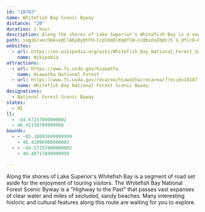 ```yaml
---
id: "10782"
name: Whitefish Bay Scenic Byway
distance: "20"
duration: 1 hour
description: Along the shores of Lake Superior's Whitefish Bay is a segment of road set aside for the enjoyment of touring visitors.  The Whitefish Bay National Forest Scenic Byway is a "Highway to the Past" that passes vast expanses of clear water and miles of secluded, sandy beaches.  Many interesting historic and cultural features along this route are waiting for you to explore.
path: sugzGraecObAvx@ClAKpBy@tFU~Cc@lDmDlKm@fCW~Cc@bLDxEb@zJS`G_@fCcD~Kc@`Au@pAkGtHuCnMmAdCcCdAsb@_@iDDo@LoAr@}EdFgGfFiQbPyG~DaBt@oA\o@@uQy@{Es@oCeBsAoAoMmO_DeE}Vg_@eL{Os@e@i@MmADq@XYZwFvIoEhGyLfOwEnK_AtDEbBCrHUtCoAnFqAlEsExGsB|BeCzDkZpYsAdAk@R{Bd@kf@tEgCl@qMrEsVxJgQtJ{BlBgF~GgItL}@zBmA~EyAxG]rCKzDtEriA|@rM`Eve@VfHGdDQvDmEj]iAbHYpAcCzHsGjQm@pBs@dDUhBeAfNI`BCjCBxAd@zHZzBdDpOpLhg@v@`CfBlEdKxPbC|F|@lEzM~t@rAnElp@xnB~Mxb@vEhQrH~Z`CxHtAlD`GbMrA~Mj@~D|FbSbCzJr@|DbAtN~@dJxBzK~H|WdAzEvGj\tJdi@^fCtAhPpGd^dAnH`@xEnDnUdA`KvEbYN~DLtAzBhOb@pFbBzNxBjPt@xELrAh@fPh@zJ~BvYb@vPtA|V?rCO~EcDfaAs@dIu@xEiAtEaJp[eCzHaFdJiU`a@e@pAoCzJu@zBs@dBoC`EmClBuAj@yNfDyEpAgCfAwElC{N`LiAvAu@fAcA~By@nDUpBSnIY`GuD~c@]fCy@zJS~DRlL~Bpp@pAhb@T|MXxZCdL_@|OeAvZcDtPgD|ZuErXa@jDM~DFhBNpBdAfFvElPh@`EDlA?zAKvDg@zCqAjEaCzDmCfBuAb@qKb@eEp@_A^oDjC}CrDaMjRwBpGu@|FErAEjf@DxFN`E^rFh@zDdA`GrA`Fr@|BxGzOtD`InAhDrI`R|ArEn@tCl@xFCxF]fEi@`Dga@ztAqAzE{A`HgA`HeApIu@|HSvFQtI?tI~@zc@DpIOhIOtF}Bhg@sA|RiCjRsCdOuIra@sFbSsCzHuH`R{B|HwA~Hy@`Ga@hGUdE[`t@FxCd@hGh@rD~@rDnAlDbRxc@bCrGlAxDt@~CvAnHz@lH\|DNlEz@rq@BfFIrC_@lEcAdE_@lAeArBiAdBiBlBiP|LcD~Cy@jAeAfC}@xCi@lC_@fDIdEH`DVfC\|BtAzF`EvNl@xCf@`HBlCEdBOdCUfBkArFiClJGn@
websites:
  - url: https://en.wikipedia.org/wiki/Whitefish_Bay_National_Forest_Scenic_Byway
    name: Wikipedia
attractions:
  - url: https://www.fs.usda.gov/hiawatha
    name: Hiawatha National Forest
  - url: https://www.fs.usda.gov/recarea/hiawatha/recarea/?recid=18187
    name: Whitefish Bay National Forest Scenic Byway
designations:
  - National Forest Scenic Byway
states:
  - MI
ll:
  - -84.57257800000002
  - 46.41130799999996
bounds:
  - - -85.10093699999999
    - 46.41096900000002
  - - -84.57257800000002
    - 46.48717099999999

---
```


Along the shores of Lake Superior's Whitefish Bay is a segment of road set aside for the enjoyment of touring visitors.  The Whitefish Bay National Forest Scenic Byway is a "Highway to the Past" that passes vast expanses of clear water and miles of secluded, sandy beaches.  Many interesting historic and cultural features along this route are waiting for you to explore.
